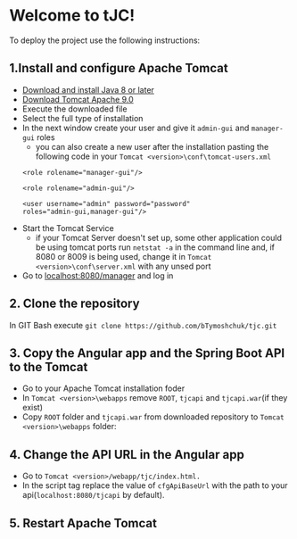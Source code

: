 # Welcome to tJC!
To deploy the project use the following instructions:
## 1.Install and configure Apache Tomcat
- [Download and install Java 8 or later](https://www.oracle.com/technetwork/java/javase/downloads/index.html)
- [Download Tomcat Apache 9.0](http://mirror.klaus-uwe.me/apache/tomcat/tomcat-9/v9.0.24/bin/apache-tomcat-9.0.24.exe)
- Execute the downloaded file
- Select the full type of installation
- In the next window create your user and give it `admin-gui` and `manager-gui` roles
  - you can also create a new user after the installation pasting the following code in your `Tomcat <version>\conf\tomcat-users.xml`
  ```
  <role rolename="manager-gui"/>

  <role rolename="admin-gui"/>

  <user username="admin" password="password"
  roles="admin-gui,manager-gui"/>
  ```
- Start the Tomcat Service
  - if your Tomcat Server doesn't set up, some other application could be using tomcat ports run `netstat -a` in the command line and, if 8080 or 8009 is being used, change it in `Tomcat <version>\conf\server.xml` with any unsed port
- Go to [localhost:8080/manager](localhost:8080/manager) and log in
## 2. Clone the repository
In GIT Bash execute `git clone https://github.com/bTymoshchuk/tjc.git`
## 3. Copy the Angular app and the Spring Boot API to the Tomcat
 - Go to your Apache Tomcat installation foder
 - In `Tomcat <version>\webapps` remove `ROOT`, `tjcapi` and `tjcapi.war`(if they exist)
 - Copy `ROOT` folder and `tjcapi.war` from downloaded repository to `Tomcat <version>\webapps` folder:
## 4. Change the API URL in the Angular app
 - Go to `Tomcat <version>/webapp/tjc/index.html.`
 - In the script tag replace the value of `cfgApiBaseUrl` with the path to your api(`localhost:8080/tjcapi` by default).
## 5. Restart Apache Tomcat

